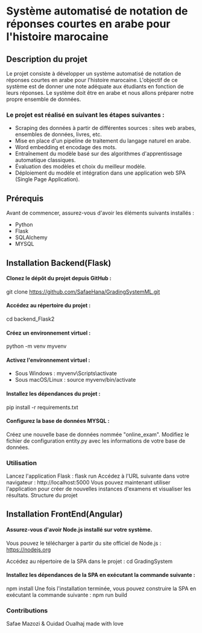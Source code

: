 # Système automatisé de notation de réponses courtes en arabe pour l'histoire marocaine
## Description du projet
Le projet consiste à développer un système automatisé de notation de réponses courtes en arabe pour l'histoire marocaine. L'objectif de ce système est de donner une note adéquate aux étudiants en fonction de leurs réponses. Le système doit être en arabe et nous allons préparer notre propre ensemble de données.
### Le projet est réalisé en suivant les étapes suivantes :

- Scraping des données à partir de différentes sources : sites web arabes, ensembles de données, livres, etc.
- Mise en place d'un pipeline de traitement du langage naturel en arabe.
- Word embedding et encodage des mots.
- Entraînement du modèle basé sur des algorithmes d'apprentissage automatique classiques.
- Évaluation des modèles et choix du meilleur modèle.
- Déploiement du modèle et intégration dans une application web SPA (Single Page Application).

## Prérequis
Avant de commencer, assurez-vous d'avoir les éléments suivants installés :
- Python 
- Flask 
- SQLAlchemy 
- MYSQL
## Installation Backend(Flask)
#### Clonez le dépôt du projet depuis GitHub :
git clone https://github.com/SafaeHana/GradingSystemML.git
#### Accédez au répertoire du projet :
cd backend_Flask2
#### Créez un environnement virtuel :
python -m venv myvenv
#### Activez l'environnement virtuel :
- Sous Windows :
myvenv\Scripts\activate
- Sous macOS/Linux :
source myvenv/bin/activate
#### Installez les dépendances du projet :
pip install -r requirements.txt
#### Configurez la base de données MYSQL :
Créez une nouvelle base de données nommée "online_exam".
Modifiez le fichier de configuration entity.py avec les informations de votre base de données.
### Utilisation
Lancez l'application Flask :
flask run
Accédez à l'URL suivante dans votre navigateur :
http://localhost:5000
Vous pouvez maintenant utiliser l'application pour créer de nouvelles instances d'examens et visualiser les résultats.
Structure du projet
## Installation FrontEnd(Angular)
#### Assurez-vous d'avoir Node.js installé sur votre système. 
Vous pouvez le télécharger à partir du site officiel de Node.js : https://nodejs.org

Accédez au répertoire de la SPA dans le projet :
cd GradingSystem
#### Installez les dépendances de la SPA en exécutant la commande suivante :
npm install
Une fois l'installation terminée, vous pouvez construire la SPA en exécutant la commande suivante :
npm run build
### Contributions
Safae Mazozi & Ouidad Oualhaj 
made with love 
